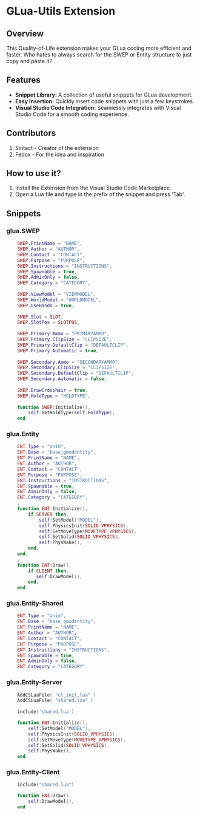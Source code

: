 # GLua-Utils Extension

## Overview
This Quality-of-Life extension makes your GLua coding more efficient and faster. Who hates to always search for the SWEP or Entity structure to just copy and paste it?

## Features
- **Snippet Library:** A collection of useful snippets for GLua development.
- **Easy Insertion:** Quickly insert code snippets with just a few keystrokes.
- **Visual Studio Code Integration:** Seamlessly integrates with Visual Studio Code for a smooth coding experience.

## Contributors 
1. Sintact - Creator of the extension
2. Fedox - For the idea and inspiration

## How to use it?
1. Install the Extension from the Visual Studio Code Marketplace.
2. Open a Lua file and type in the prefix of the snippet and press 'Tab'.

## Snippets

### glua.SWEP
```lua
    SWEP.PrintName = "NAME",
    SWEP.Author = "AUTHOR",
    SWEP.Contact = "CONTACT",
    SWEP.Purpose = "PURPOSE",
    SWEP.Instructions = "INSTRUCTIONS",
    SWEP.Spawnable = true,
    SWEP.AdminOnly = false,
    SWEP.Category = "CATEGORY",
    
    SWEP.ViewModel = "VIEWMODEL",
    SWEP.WorldModel = "WORLDMODEL",
    SWEP.UseHands = true,
    
    SWEP.Slot = SLOT,
    SWEP.SlotPos = SLOTPOS,
    
    SWEP.Primary.Ammo = "PRIMARYAMMO",
    SWEP.Primary.ClipSize = "CLIPSIZE",
    SWEP.Primary.DefaultClip = "DEFAULTCLIP",
    SWEP.Primary.Automatic = true,
    
    SWEP.Secondary.Ammo = "SECONDARYAMMO",
    SWEP.Secondary.ClipSize = "CLIPSIZE",
    SWEP.Secondary.DefaultClip = "DEFAULTCLIP",
    SWEP.Secondary.Automatic = false,
    
    SWEP.DrawCrosshair = true,
    SWEP.HoldType = "HOLDTYPE",
    
    function SWEP:Initialize(),
        self:SetHoldType(self.HoldType),
    end
```

### glua.Entity
```lua
    ENT.Type = "anim",
    ENT.Base = "base_gmodentity",
    ENT.PrintName = "NAME",
    ENT.Author = "AUTHOR",
    ENT.Contact = "CONTACT",
    ENT.Purpose = "PURPOSE",
    ENT.Instructions = "INSTRUCTIONS",
    ENT.Spawnable = true,
    ENT.AdminOnly = false,
    ENT.Category = "CATEGORY",
    ,
    function ENT:Initialize(),
        if SERVER then,
            self:SetModel("MODEL"),
            self:PhysicsInit(SOLID_VPHYSICS),
            self:SetMoveType(MOVETYPE_VPHYSICS),
            self:SetSolid(SOLID_VPHYSICS),
            self:PhysWake(),
        end,
    end,
    ,
    function ENT:Draw(),
        if CLIENT then,
           self:DrawModel(),
        end,
    end
```

### glua.Entity-Shared
```lua
    ENT.Type = "anim",
    ENT.Base = "base_gmodentity",
    ENT.PrintName = "NAME",
    ENT.Author = "AUTHOR",
    ENT.Contact = "CONTACT",
    ENT.Purpose = "PURPOSE",
    ENT.Instructions = "INSTRUCTIONS",
    ENT.Spawnable = true,
    ENT.AdminOnly = false,
    ENT.Category = "CATEGORY"
```

### glua.Entity-Server
```lua
    AddCSLuaFile( "cl_init.lua" )
    AddCSLuaFile( "shared.lua" )
    
    include('shared.lua')

    function ENT:Initialize(),
        self:SetModel("MODEL"),
        self:PhysicsInit(SOLID_VPHYSICS),
        self:SetMoveType(MOVETYPE_VPHYSICS),
        self:SetSolid(SOLID_VPHYSICS),
        self:PhysWake(),
    end
```

### glua.Entity-Client
```lua
    include("shared.lua")

    function ENT:Draw(),
        self:DrawModel(),
    end
```